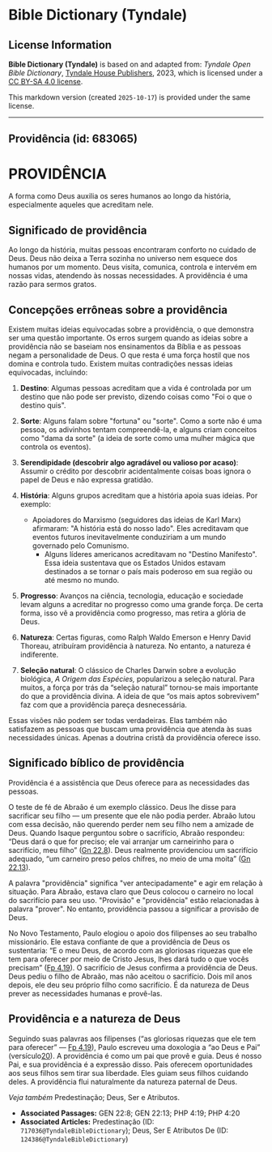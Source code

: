 # Bible Dictionary (Tyndale)

## License Information

**Bible Dictionary (Tyndale)** is based on and adapted from: _Tyndale Open Bible Dictionary_, [Tyndale House Publishers](https://tyndaleopenresources.com/), 2023, which is licensed under a [CC BY-SA 4.0 license](https://creativecommons.org/licenses/by-sa/4.0/legalcode.en).

This markdown version (created `2025-10-17`) is provided under the same license.



--------------------------------

## Providência (id: 683065)

PROVIDÊNCIA
===========

A forma como Deus auxilia os seres humanos ao longo da história, especialmente aqueles que acreditam nele.

Significado de providência
--------------------------

Ao longo da história, muitas pessoas encontraram conforto no cuidado de Deus. Deus não deixa a Terra sozinha no universo nem esquece dos humanos por um momento. Deus visita, comunica, controla e intervém em nossas vidas, atendendo às nossas necessidades. A providência é uma razão para sermos gratos.

Concepções errôneas sobre a providência
---------------------------------------

Existem muitas ideias equivocadas sobre a providência, o que demonstra ser uma questão importante. Os erros surgem quando as ideias sobre a providência não se baseiam nos ensinamentos da Bíblia e as pessoas negam a personalidade de Deus. O que resta é uma força hostil que nos domina e controla tudo. Existem muitas contradições nessas ideias equivocadas, incluindo:

1. **Destino**: Algumas pessoas acreditam que a vida é controlada por um destino que não pode ser previsto, dizendo coisas como "Foi o que o destino quis".
2. **Sorte**: Alguns falam sobre "fortuna" ou "sorte". Como a sorte não é uma pessoa, os adivinhos tentam compreendê\-la, e alguns criam conceitos como "dama da sorte" (a ideia de sorte como uma mulher mágica que controla os eventos).
3. **Serendipidade (descobrir algo agradável ou valioso por acaso)**: Assumir o crédito por descobrir acidentalmente coisas boas ignora o papel de Deus e não expressa gratidão.
4. **História**: Alguns grupos acreditam que a história apoia suas ideias. Por exemplo:

    * Apoiadores do Marxismo (seguidores das ideias de Karl Marx) afirmaram: "A história está do nosso lado". Eles acreditavam que eventos futuros inevitavelmente conduziriam a um mundo governado pelo Comunismo.
        * Alguns líderes americanos acreditavam no "Destino Manifesto". Essa ideia sustentava que os Estados Unidos estavam destinados a se tornar o país mais poderoso em sua região ou até mesmo no mundo.
5. **Progresso**: Avanços na ciência, tecnologia, educação e sociedade levam alguns a acreditar no progresso como uma grande força. De certa forma, isso vê a providência como progresso, mas retira a glória de Deus.
6. **Natureza**: Certas figuras, como Ralph Waldo Emerson e Henry David Thoreau, atribuíram providência à natureza. No entanto, a natureza é indiferente.
7. **Seleção natural**: O clássico de Charles Darwin sobre a evolução biológica, *A Origem das Espécies,* popularizou a seleção natural. Para muitos, a força por trás da “seleção natural” tornou\-se mais importante do que a providência divina. A ideia de que “os mais aptos sobrevivem” faz com que a providência pareça desnecessária.

Essas visões não podem ser todas verdadeiras. Elas também não satisfazem as pessoas que buscam uma providência que atenda às suas necessidades únicas. Apenas a doutrina cristã da providência oferece isso.

Significado bíblico de providência
----------------------------------

Providência é a assistência que Deus oferece para as necessidades das pessoas.

O teste de fé de Abraão é um exemplo clássico. Deus lhe disse para sacrificar seu filho — um presente que ele não podia perder. Abraão lutou com essa decisão, não querendo perder nem seu filho nem a amizade de Deus. Quando Isaque perguntou sobre o sacrifício, Abraão respondeu: “Deus dará o que for preciso; ele vai arranjar um carneirinho para o sacrifício, meu filho” ([Gn 22\.8](https://ref.ly/Gen22:8)). Deus realmente providenciou um sacrifício adequado, “um carneiro preso pelos chifres, no meio de uma moita” ([Gn 22\.13](https://ref.ly/Gen22:13)).

A palavra "providência" significa "ver antecipadamente" e agir em relação à situação. Para Abraão, estava claro que Deus colocou o carneiro no local do sacrifício para seu uso. "Provisão" e "providência" estão relacionadas à palavra "prover". No entanto, providência passou a significar a provisão de Deus.

No Novo Testamento, Paulo elogiou o apoio dos filipenses ao seu trabalho missionário. Ele estava confiante de que a providência de Deus os sustentaria: “E o meu Deus, de acordo com as gloriosas riquezas que ele tem para oferecer por meio de Cristo Jesus, lhes dará tudo o que vocês precisam” ([Fp 4\.19](https://ref.ly/Phil4:19)). O sacrifício de Jesus confirma a providência de Deus. Deus pediu o filho de Abraão, mas não aceitou o sacrifício. Dois mil anos depois, ele deu seu próprio filho como sacrifício. É da natureza de Deus prever as necessidades humanas e provê\-las.

Providência e a natureza de Deus
--------------------------------

Seguindo suas palavras aos filipenses (“as gloriosas riquezas que ele tem para oferecer” — [Fp 4\.19](https://ref.ly/Phil4:19)), Paulo escreveu uma doxologia a “ao Deus e Pai” (versículo[20](https://ref.ly/Phil4:20)). A providência é como um pai que provê e guia. Deus é nosso Pai, e sua providência é a expressão disso. Pais oferecem oportunidades aos seus filhos sem tirar sua liberdade. Eles guiam seus filhos cuidando deles. A providência flui naturalmente da natureza paternal de Deus.

*Veja também* Predestinação; Deus, Ser e Atributos.

* **Associated Passages:** GEN 22:8; GEN 22:13; PHP 4:19; PHP 4:20
* **Associated Articles:** Predestinação (ID: `717036@TyndaleBibleDictionary`); Deus, Ser E Atributos De (ID: `124386@TyndaleBibleDictionary`)

